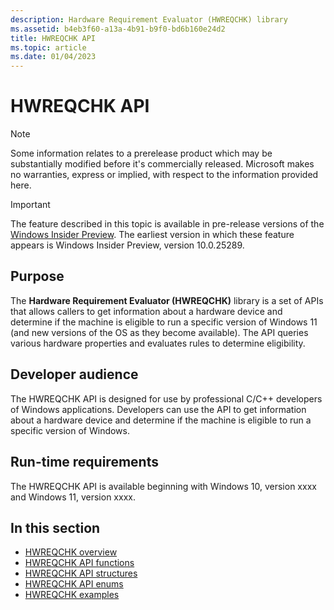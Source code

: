 ```yaml
---
description: Hardware Requirement Evaluator (HWREQCHK) library
ms.assetid: b4eb3f60-a13a-4b91-b9f0-bd6b160e24d2
title: HWREQCHK API
ms.topic: article
ms.date: 01/04/2023
---
```


# HWREQCHK API

> [!NOTE]
> Some information relates to a prerelease product which may be substantially modified before it's commercially released. Microsoft makes no warranties, express or implied, with respect to the information provided here.

> [!IMPORTANT]
> The feature described in this topic is available in pre-release versions of the [Windows Insider Preview](https://www.microsoft.com/software-download/windowsinsiderpreviewSDK). The earliest version in which these feature appears is Windows Insider Preview, version 10.0.25289.

## Purpose

The **Hardware Requirement Evaluator (HWREQCHK)** library is a set of APIs that allows callers to get information about a hardware device and determine if the machine is eligible to run a specific version of Windows 11 (and new versions of the OS as they become available). The API queries various hardware properties and evaluates rules to determine eligibility.

## Developer audience

The HWREQCHK API is designed for use by professional C/C++ developers of Windows applications. Developers can use the API to get information about a hardware device and determine if the machine is eligible to run a specific version of Windows.

## Run-time requirements

The HWREQCHK API is available beginning with Windows 10, version xxxx and Windows 11, version xxxx.

## In this section

- [HWREQCHK overview](hwreqchk-overview.md)
- [HWREQCHK API functions](hwreqchk-api-functions.md)
- [HWREQCHK API structures](hwreqchk-api-structures.md)
- [HWREQCHK API enums](hwreqchk-api-enums.md)
- [HWREQCHK examples](hwreqchk-examples.md)
